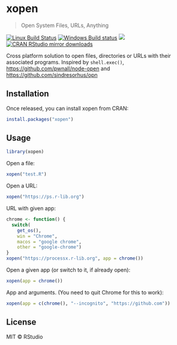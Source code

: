 
# xopen

> Open System Files, URLs, Anything

[![Linux Build Status](https://travis-ci.org/r-lib/xopen.svg?branch=master)](https://travis-ci.org/r-lib/xopen)
[![Windows Build status](https://ci.appveyor.com/api/projects/status/github/r-lib/xopen?branch=master&svg=true)](https://ci.appveyor.com/project/gaborcsardi/xopen)
[![](http://www.r-pkg.org/badges/version/xopen)](http://www.r-pkg.org/pkg/xopen)
[![CRAN RStudio mirror downloads](http://cranlogs.r-pkg.org/badges/xopen)](http://www.r-pkg.org/pkg/xopen)

Cross platform solution to open files, directories or URLs with their
associated programs. Inspired by `shell.exec()`,
https://github.com/pwnall/node-open and
https://github.com/sindresorhus/opn

## Installation

Once released, you can install xopen from CRAN:

```r
install.packages("xopen")
```

## Usage

```r
library(xopen)
```

Open a file:

```r
xopen("test.R")
```

Open a URL:

```r
xopen("https://ps.r-lib.org")
```

URL with given app:

```r
chrome <- function() {
  switch(
    get_os(),
    win = "Chrome",
    macos = "google chrome",
    other = "google-chrome")
}
xopen("https://processx.r-lib.org", app = chrome())
```

Open a given app (or switch to it, if already open):

```r
xopen(app = chrome())
```

App and arguments. (You need to quit Chrome for this to work):
```r
xopen(app = c(chrome(), "--incognito", "https://github.com"))
```

## License

MIT © RStudio
